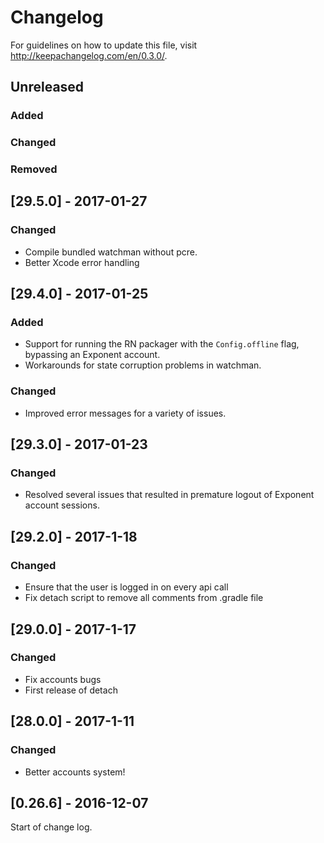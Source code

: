 # Changelog

For guidelines on how to update this file, visit http://keepachangelog.com/en/0.3.0/.

## Unreleased

### Added

### Changed

### Removed

## [29.5.0] - 2017-01-27

### Changed

* Compile bundled watchman without pcre.
* Better Xcode error handling

## [29.4.0] - 2017-01-25

### Added

* Support for running the RN packager with the `Config.offline` flag, bypassing an Exponent account.
* Workarounds for state corruption problems in watchman.

### Changed

* Improved error messages for a variety of issues.

## [29.3.0] - 2017-01-23

### Changed

* Resolved several issues that resulted in premature logout of Exponent account sessions.

## [29.2.0] - 2017-1-18

### Changed

* Ensure that the user is logged in on every api call
* Fix detach script to remove all comments from .gradle file

## [29.0.0] - 2017-1-17

### Changed

* Fix accounts bugs
* First release of detach

## [28.0.0] - 2017-1-11

### Changed

* Better accounts system!

## [0.26.6] - 2016-12-07

Start of change log.
